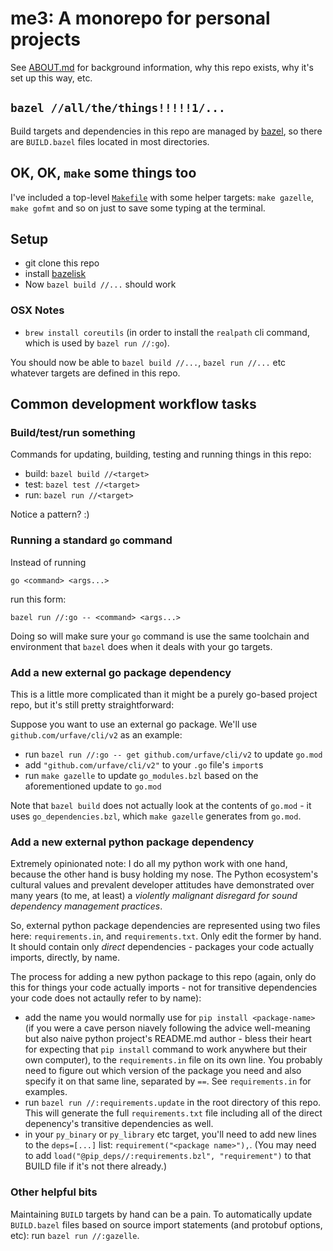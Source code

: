 # me3: A monorepo for personal projects

See [ABOUT.md](./ABOUT.md) for background information, why this repo exists, why it's set up this way, etc.

## `bazel //all/the/things!!!!!1/...`

Build targets and dependencies in this repo are managed by [bazel](https://bazel.build/), so there are `BUILD.bazel` files located in most directories. 

## OK, OK, `make` some things too
I've included a top-level [`Makefile`](./Makefile) with some helper targets:
`make gazelle`, `make gofmt` and so on just to save some typing at the terminal.

## Setup
- git clone this repo
- install [bazelisk](https://github.com/bazelbuild/bazelisk?tab=readme-ov-file#installation)
- Now `bazel build //...` should work

### OSX Notes
- `brew install coreutils` (in order to install the `realpath` cli command, which is used by `bazel run //:go`).

You should now be able to `bazel build //...`, `bazel run //...` etc whatever targets are defined in this repo.

## Common development workflow tasks

### Build/test/run something

Commands for updating, building, testing and running things in this repo:

- build: `bazel build //<target>`
- test: `bazel test //<target>`
- run: `bazel run //<target>`

Notice a pattern? :)

### Running a standard `go` command
Instead of running

```go <command> <args...>```

run this form:

```bazel run //:go -- <command> <args...>``` 

Doing so will make sure your `go` command is use the same toolchain and environment that `bazel` does when it deals with your go targets.

### Add a new external go package dependency
This is a little more complicated than it might be a purely go-based project repo, but it's still pretty straightforward:

Suppose you want to use an external go package. We'll use `github.com/urfave/cli/v2` as an example:

- run `bazel run //:go -- get github.com/urfave/cli/v2` to update `go.mod`
- add `"github.com/urfave/cli/v2"` to your `.go` file's `import`s
- run `make gazelle` to update `go_modules.bzl` based on the aforementioned update to `go.mod`

Note that `bazel build` does not actually look at the contents of `go.mod` - it uses `go_dependencies.bzl`, which `make gazelle` generates from `go.mod`.

### Add a new external python package dependency
Extremely opinionated note: I do all my python work with one hand, because the other hand is busy holding my nose. The Python ecosystem's cultural values and prevalent developer attitudes have demonstrated over many years (to me, at least) a *violently malignant disregard for sound dependency management practices*. 

So, external python package dependencies are represented using two files here: `requirements.in`, and `requirements.txt`.  Only edit the former by hand.  It should
contain only *direct* dependencies - packages your code actually imports, directly, by name.

The process for adding a new python package to this repo (again, only do this for things your code actually imports - not for transitive dependencies your code does not actaully refer to by name):
- add the name you would normally use for `pip install <package-name>` (if you were a cave person niavely following the advice well-meaning but also naive python project's README.md author - bless their heart for expecting that `pip install` command to work anywhere but their own computer), to the `requirements.in` file on its own line. You probably need to figure out which version of the package you need and also specify it on that same line, separated by `==`. See `requirements.in` for examples.
- run `bazel run //:requirements.update` in the root directory of this repo.  This will generate the full `requirements.txt` file including all of the direct depenency's transitive dependencies as well.
- in your `py_binary` or `py_library` etc target, you'll need to add new lines to the `deps=[...]` list: `requirement("<package name>"),`. (You may need to add `load("@pip_deps//:requirements.bzl", "requirement")` to that BUILD file if it's not there already.)

### Other helpful bits

Maintaining `BUILD` targets by hand can be a pain. To automatically update `BUILD.bazel` files based on source import statements (and protobuf options, etc): run `bazel run //:gazelle`.